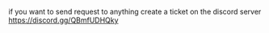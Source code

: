 if you want to send request to anything create a ticket on the discord server https://discord.gg/QBmfUDHQky
